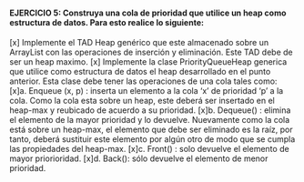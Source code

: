 #### EJERCICIO 5: Construya una cola de prioridad que utilice un heap como estructura de datos. Para esto realice lo siguiente:
[x] Implemente el TAD Heap genérico que este almacenado sobre un ArrayList con las operaciones de inserción y eliminación. Este TAD debe de ser un heap maximo.
[x] Implemente la clase PriorityQueueHeap generica que utilice como estructura de datos el heap desarrollado en el punto anterior. Esta clase debe tener las operaciones de una cola tales como:
    [x]a. Enqueue (x, p) : inserta un elemento a la cola ‘x’ de prioridad ‘p’ a la cola. Como la cola esta sobre un heap, este deberá ser insertado en el heap-max y reubicado de acuerdo a su prioridad.
    [x]b. Dequeue() : elimina el elemento de la mayor prioridad y lo devuelve. Nuevamente como la cola está sobre un heap-max, el elemento que debe ser eliminado es la raíz, por tanto, deberá sustituir este elemento por algún otro de modo que se cumpla las propiedades del heap-max.
    [x]c. Front() : solo devuelve el elemento de mayor priorioridad.
    [x]d. Back(): sólo devuelve el elemento de menor prioridad.
